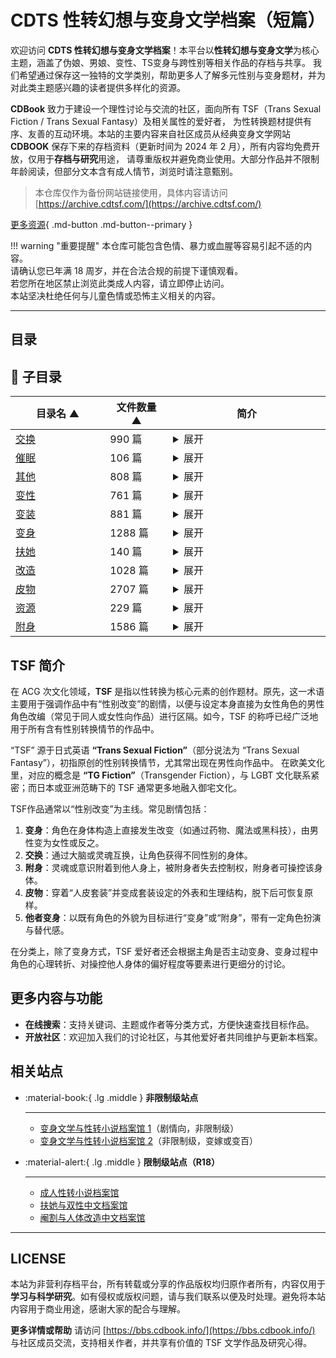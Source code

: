 # CDTS 性转幻想与变身文学档案（短篇）

欢迎访问 **CDTS 性转幻想与变身文学档案**！本平台以**性转幻想与变身文学**为核心主题，涵盖了伪娘、男娘、变性、TS变身与跨性别等相关作品的存档与共享。
我们希望通过保存这一独特的文学类别，帮助更多人了解多元性别与变身题材，并为对此类主题感兴趣的读者提供多样化的资源。

**CDBook** 致力于建设一个理性讨论与交流的社区，面向所有 TSF（Trans Sexual Fiction / Trans Sexual Fantasy）及相关属性的爱好者，
为性转换题材提供有序、友善的互动环境。本站的主要内容来自社区成员从经典变身文学网站 **CDBOOK** 保存下来的存档资料（更新时间为 2024 年 2 月），所有内容均免费开放，仅用于**存档与研究**用途，
请尊重版权并避免商业使用。大部分作品并不限制年龄阅读，但部分文本含有成人情节，浏览时请注意甄别。

> 本仓库仅作为备份网站链接使用，具体内容请访问 [https://archive.cdtsf.com/](https://archive.cdtsf.com/)

[更多资源](https://cdtsf.com/){ .md-button .md-button--primary }

!!! warning "重要提醒"
    本仓库可能包含色情、暴力或血腥等容易引起不适的内容。  
    请确认您已年满 18 周岁，并在合法合规的前提下谨慎观看。  
    若您所在地区禁止浏览此类成人内容，请立即停止访问。  
    本站坚决杜绝任何与儿童色情或恐怖主义相关的内容。

---

## 目录


## 📁 子目录

<table>
<thead><tr>
<th style="width: 30%" data-sortable="true" data-sort-direction="asc" data-sort-type="text">目录名 ▲</th>
<th style="width: 20%" data-sortable="true" data-sort-direction="asc" data-sort-type="text">文件数量 ▲</th>
<th style="width: 50%">简介</th>
</tr></thead>
<tbody>
<tr data-name="交换" data-count="990" data-date="0000-00-00">
                <td><a href="https://archive.cdtsf.com/交换" class="md-button">交换</a></td>
                <td class="count-cell">990 篇</td>
                <td class="description-cell"><details markdown>
                    <summary>展开</summary>
                    <div class="description">
                        本档案馆的内容围绕一个名为“交换”（主人公通过某种方式与他人交换身体或性别）的主题，包含多种形式的性别变换与跨性别文学作品，涵盖了伪娘、变身、性转和跨性别等相关小说。这些文本通过生动的叙述和丰富的情感，在探讨性别认同、自我探索与社会角色的背景下，描绘了角色在身份变化过程中的心理挣扎与成长。

例如，故事《47岁的已婚大叔，变成了自己儿子的女友》中，主人公经历了身份的改变，从一名成熟的上班族转化为年轻的女高中生，探索了角色如何在新身份下生活以及对于性别角色的深思。又如，短篇小说《A Simple Twist of Fate》通过夫妻之间的身体交换，巧妙讨论了性别角色的变化与自我认知问题。伴随剧情发展，角色们如何面对自身的身体与性别状态，以及与他人关系的变化，是作品中反复出现的主题。

同时，该系列中跨性别小说如《Assuming the Position》与《SCARLET》更深入探讨了角色在经历性别转变后的心理状态与社会认同，展现出一种从羞愧到自我接纳的转变过程。无论是窥探他人生活的冒险，还是内心深处的反思，这些作品都刻画了角色感受到的复杂情感与社会压力。此外，一些文本亦适度包含性暗示，进一步推动了对于性别与社会关系的思考。
                        <br>文件数量：990 篇
                    </div>
                </details></td>
            </tr>
<tr data-name="催眠" data-count="106" data-date="0000-00-00">
                <td><a href="https://archive.cdtsf.com/催眠" class="md-button">催眠</a></td>
                <td class="count-cell">106 篇</td>
                <td class="description-cell"><details markdown>
                    <summary>展开</summary>
                    <div class="description">
                        本仓库收录了以催眠为主题的多元性别小说，主要探索性别转变、催眠控制及角色认同等主题。每篇作品都围绕个体在催眠环境中的身份变化和心理冲突展开，涉及从男性到女性的转变、对身体和欲望的重新认知等深层次探索。例如，《我是腿控，但我那拥有凭依能力的挚友是巨乳控！》展示了主人公通过催眠控制他人，以及被催眠者在精神和身体上的双重挣扎。《3号催眠系统》则着重描写了催眠在权力和感情关系中的复杂性，特别是复仇与操控的主题。此外，《AI信仰》将催眠与未来科技结合，探讨了人类如何在AI统治下寻求自我认同。其他如《女体催眠机器》、《我是谁？》等作品也在不同维度上讲述了性别认同与自我探索的故事，每篇小说都通过细腻的心理描写和情感交流呈现角色的内心世界与变化。整体而言，这些作品展现了性别及身份的多样性，以及个体对自我认知的复杂追求。
                        <br>文件数量：106 篇
                    </div>
                </details></td>
            </tr>
<tr data-name="其他" data-count="808" data-date="0000-00-00">
                <td><a href="https://archive.cdtsf.com/其他" class="md-button">其他</a></td>
                <td class="count-cell">808 篇</td>
                <td class="description-cell"><details markdown>
                    <summary>展开</summary>
                    <div class="description">
                        本目录包含了一系列关于多元性别、性别转换、跨性别以及相关主题的小说作品。这些作品通过奇幻和虚拟的背景，探索角色在面对身体和身份变化时内心的挣扎与自我认知，呈现丰富的情感和复杂的人际关系。通过详细的情节描述与人物内心独白，读者能够深入理解个人在探索性别认同过程中所经历的困惑与接受。每一部作品都各自独立，展现不同的故事背景和主题，如性别转化、身份危机、家庭关系等。

例如，《108欲魔器--主器--苍茫界》讲述主角秦龙在异界的成长与自我发现，而《2022年男孩子改造计划》则描绘了一项极具争议性的性别改造计划对男孩心理的影响。再如，《CD世界OL》系列通过设定角色在虚拟游戏中经历性别转变，反映了不同角色对性别和身份的认同过程。整体上，这些作品都集中于性别认同和自我探索的核心主题，同时包含一些限制级内容，适合学术研究与探索使用。

此外，像《Kat's Eyes》系列则通过催眠和身份转换的情节，探讨了性别角色的模糊与探索，使角色面临与自我认同的复杂关系。每个故事都通过生动的营销和人物关系，帮助人们理解在现代社会中多元性别的表现与接受。无论是通过奇幻的冒险，还是通过个体的内心独白，这些故事反映了当代社会对性别认同和自我表达的新认识和思考。
                        <br>文件数量：808 篇
                    </div>
                </details></td>
            </tr>
<tr data-name="变性" data-count="761" data-date="0000-00-00">
                <td><a href="https://archive.cdtsf.com/变性" class="md-button">变性</a></td>
                <td class="count-cell">761 篇</td>
                <td class="description-cell"><details markdown>
                    <summary>展开</summary>
                    <div class="description">
                        本目录内容涉及多篇关于变性、性别认同及相关主题的小说，涵盖了角色在性别身份转换过程中的心理挣扎与个人探索。这些作品深入探讨了个体在面对社会期待与自我认知之间的复杂关系，涉及的议题包括跨性别、伪娘/男娘、变身等多元性别主题。作品经典地展现了角色的内心世界、亲密关系以及周遭环境对其性别认同的影响。

小说《姐姐回来了》围绕两位龙凤胎唐玖和唐璇的成长故事，探讨了性别认同与家庭教育对个体自我认知的影响。唐玖在与妹妹亲密的交流中，逐渐揭示自己的真实性别，自我认同的挣扎在故事中占据重要地位。另一篇《AV改变我》则描绘了男性奈奈因经济压力而进入AV行业的经历，刻画了他在接受性别转换手术过程中的心理变化与社会适应问题。

《A breast of the times》便是一位男性因赌债而被迫接受隆胸手术的故事，展现了一种因外部压力而进行的自我认知转变。同时，《CFO到娇俏秘书之路》揭示了主角贝斯在丈夫性别认同变化的背景下的情感挣扎，反映了现代婚姻中的复杂性。

其他文件如《DTX之新生》系列，包含了多层次的角色关系与性别认同的转变，侧重探讨了角色在切换身份过程中所经历的情感纠葛与社会适应。这些作品共同构成了一个多样而深刻的跨性别文学档案，旨在提供对性别认同、社会角色与个人选择之间复杂关系的探讨。
                        <br>文件数量：761 篇
                    </div>
                </details></td>
            </tr>
<tr data-name="变装" data-count="881" data-date="0000-00-00">
                <td><a href="https://archive.cdtsf.com/变装" class="md-button">变装</a></td>
                <td class="count-cell">881 篇</td>
                <td class="description-cell"><details markdown>
                    <summary>展开</summary>
                    <div class="description">
                        本目录下的文本文件属于变装主题的文学作品汇集，展现了变装（主人公通过服装、化妆等方式改变性别表达）的主题。每个文件内容各具特色，展现了人物在性别认同、形象转换及自我探索方面的丰富经历和复杂情感。其中《CDTG系统》系列通过一名年轻男子沈顺杰与一个神秘系统互动的故事，深刻探讨了性别转换与内心挣扎的主题。他在新家中发现的奇异图腾不仅开启了他与CDTG系统的对话，更引发了关于身份与认同的深层思考。另一个故事中，主角林承贤在追逐内心欲望的同时，面对与邻居沈顺杰的微妙关系，探索女装的各种可能性，以及自我认同的转变。整体而言，这些作品不仅描绘了跨性别者在面对外界和内心矛盾时的挣扎，还展示了他们在追求自我认同和性的探索过程中所经历的成长与心理变化。每部作品都采用生动的叙述方式，深入刻画角色背景及心理状态，并结合了一系列与性别角色相关的情节，丰富了读者对性别多样性和个体认同的理解，具有很高的研究价值。
                        <br>文件数量：881 篇
                    </div>
                </details></td>
            </tr>
<tr data-name="变身" data-count="1288" data-date="0000-00-00">
                <td><a href="https://archive.cdtsf.com/变身" class="md-button">变身</a></td>
                <td class="count-cell">1288 篇</td>
                <td class="description-cell"><details markdown>
                    <summary>展开</summary>
                    <div class="description">
                        目录包含了与变身主题（主人公通过某种方式变成另一种性别）紧密相连的作品，其中，《CdBook》杂志创刊号详细介绍了网络红人林涵茹的变性故事，探讨了性别认同的挑战和现代社会对多元性别的接受。接下来的文本，《铁金刚永化艳女郎》系列展现了特工詹姆斯·邦德在被变身为女性后的冒险与挣扎，深入分析了角色对于女性身份的认同与冲突，以及伴随变化而来的情感波动。
                        <br>文件数量：1288 篇
                    </div>
                </details></td>
            </tr>
<tr data-name="扶她" data-count="140" data-date="0000-00-00">
                <td><a href="https://archive.cdtsf.com/扶她" class="md-button">扶她</a></td>
                <td class="count-cell">140 篇</td>
                <td class="description-cell"><details markdown>
                    <summary>展开</summary>
                    <div class="description">
                        本目录涉及扶她相关的主题，扶她在ACG文化中，特指同时拥有两性的性特征(胸部、性器官等)的角色，亦即俗称的两性人。这是一种架空的属性。扶她题材的作品通常会探讨性别认同、身体变化和自我认知等主题，常见于动漫、漫画和小说等媒介中。这类作品可能包含情色元素，但也有一些作品更侧重于探讨性别认同和社会关系等深层议题。
                        <br>文件数量：140 篇
                    </div>
                </details></td>
            </tr>
<tr data-name="改造" data-count="1028" data-date="0000-00-00">
                <td><a href="https://archive.cdtsf.com/改造" class="md-button">改造</a></td>
                <td class="count-cell">1028 篇</td>
                <td class="description-cell"><details markdown>
                    <summary>展开</summary>
                    <div class="description">
                        本目录名为“改造”，涉及人体改造和性别改造等题材。每篇小说在情节构建上各具特色，通过不同角色的经历，深入探讨性别身份与自我认知的复杂关系。这些作品不仅展现了角色的外在变化，还深入反映了角色内部的情感波动与心理挣扎。例如，名为《某种感知》的小说通过网络聊天室的浪漫互动，探索了爱情与身份之间的关系；而《願望人生》则侧重于在儿童角色蔡斯的身上，展现其对性别认同与自我接受的逐步成长过程。

许多故事中运用了手机应用程式作为情节驱动的工具，如《換字APP》，此系列作品通过角色的性别和欲望变换，挑战了社会对于性别界限的固定看法。这些故事包含成人向内容，涉及性暗示、色情情节，同时也为研究者提供了丰富的关于性别流动性与认同的素材。其他如《克洛伊女仆》系列则通过角色的逆境遭遇，展现了在权力与性别角色压迫下的身心挣扎。此外，《祝颜秀》系列通过访谈式的叙述，描绘了当代跨性别者面临的身份与社会认同议题，值得关注。总的来说，整个目录展现了多元性别叙事的深邃与复杂，适合于对变性与性别流动的深入研究与探索。
                        <br>文件数量：1028 篇
                    </div>
                </details></td>
            </tr>
<tr data-name="皮物" data-count="2707" data-date="0000-00-00">
                <td><a href="https://archive.cdtsf.com/皮物" class="md-button">皮物</a></td>
                <td class="count-cell">2707 篇</td>
                <td class="description-cell"><details markdown>
                    <summary>展开</summary>
                    <div class="description">
                        本目录主要收录了与皮物（通过披上人皮或类似的一些具有神奇力量的物品），进行性别流动和性别转换的小说。
例如，《108欲魔器--俪皮02》围绕一位新转来的女生梅梦蝶展开，展现了大学生对于美的追求与性别认同的微妙探讨，使人物间的情感交织在校园社交中悄然流动。{{抒情与讽刺共存}}。《108欲魔器--副器--番多拉魔盒01-06》聚焦于男主翔龙与女友沧海欣之间的故事，通过魔盒的设定揭示了角色的性别转换及自我认知的冲突，含有性相关元素而引发的体验与思考。此外，《2078届燕南学院系列》将背景设置在一所有性别转换机制的学校，围绕李涵及其同学们展开，探讨了性别与身份认同的关系，包括测试、角色扮演及校园生活中的互动，以及青春期所带来的各种情感与心理的复杂性。
整个目录涉及的文本中，角色们在性别认同和自我探索的过程中经历了身体与心理的双重转变，注重展现角色在面对外界评价时的脆弱感受，这有助于读者深刻理解跨性别者在现代社会中的挑战与复杂身份认同。作品之间相互联系，共同构成了一个丰富多彩的性别文化生态，展现了青年人在成长过程中对性别、身份及自我认同的探索与反思。
                        <br>文件数量：2707 篇
                    </div>
                </details></td>
            </tr>
<tr data-name="资源" data-count="229" data-date="0000-00-00">
                <td><a href="https://archive.cdtsf.com/资源" class="md-button">资源</a></td>
                <td class="count-cell">229 篇</td>
                <td class="description-cell"><details markdown>
                    <summary>展开</summary>
                    <div class="description">
                        该资料库包含了一系列与性别认同及其探索相关的小说文本。在这些作品中，主要围绕着性别转换、伪娘、跨性别等主题，探究了角色内心的挣扎与成长。故事不仅涉及性别角色的互换，还描绘了在这一过程中，人物所面临的社会框架和情感冲突。有些作品绘制了一个复杂的情感网，如格雷格与索菲亚的婚姻，透过彼此的理解与担当，更加深入地揭示了跨性别者在社会中所经历的压力与挑战。 在《欲魔器》中，男主陆冥的成长经历不仅充满了对个人欲望的探索，更是在权力与性别角色的冲突中体现出对身份认同的追寻。在《AN_EASY_MISTAKE》中，通过探讨婚姻与性别认同的关系，让人们感受到角色在自我认同上的挣扎与成长。整体上，这些作品结合了奇幻与现实的元素，深刻描绘了复杂人性及其所追求的认同感，为读者提供了丰富的理解和思考的空间。
                        <br>文件数量：229 篇
                    </div>
                </details></td>
            </tr>
<tr data-name="附身" data-count="1586" data-date="0000-00-00">
                <td><a href="https://archive.cdtsf.com/附身" class="md-button">附身</a></td>
                <td class="count-cell">1586 篇</td>
                <td class="description-cell"><details markdown>
                    <summary>展开</summary>
                    <div class="description">
                        本目录下包括多个以附身（主人公因为某些原因附身在不同性别的人身上）为主题的小说片段，其中，《108欲魔器—副器—太极子母镜》和《祝融耳环》系列作品深入探讨了家庭关系、成长与性别认同的复杂性，通过生动的角色互动和情感冲突，展现了年轻人面对身份变化时的挣扎与探索。诸多角色在故事中经历身体和身份的转变，反映出人物内心的矛盾和变化。如《游仙枕》系列，主角通过灵魂附身体验他人的生活，以此探讨性别认同和自我意识的觉醒。在轻松幽默的表象下，这些作品常常包裹着深刻的情感描写和社会议题，使得读者不仅能享受故事的趣味，也能思考与性别相关的深层次问题。此外，部分内容涉及可能敏感的情节与性暗示，适合特定受众研究相关课题。
                        <br>文件数量：1586 篇
                    </div>
                </details></td>
            </tr>
</tbody>
</table>


## TSF 简介

在 ACG 次文化领域，**TSF** 是指以性转换为核心元素的创作题材。原先，这一术语主要用于强调作品中有“性别改变”的剧情，以便与设定本身直接为女性角色的男性角色改编（常见于同人或女性向作品）进行区隔。如今，TSF 的称呼已经广泛地用于所有含有性别转换情节的作品中。

“TSF” 源于日式英语 **“Trans Sexual Fiction”**（部分说法为 “Trans Sexual Fantasy”），初指原创的性别转换情节，尤其常出现在男性向作品中。 在欧美文化里，对应的概念是 **“TG Fiction”**（Transgender Fiction），与 LGBT 文化联系紧密；而日本或亚洲范畴下的 TSF 通常更多地融入御宅文化。

TSF作品通常以“性别改变”为主线。常见剧情包括：  

1. **变身**：角色在身体构造上直接发生改变（如通过药物、魔法或黑科技），由男性变为女性或反之。  
2. **交换**：通过大脑或灵魂互换，让角色获得不同性别的身体。  
3. **附身**：灵魂或意识附着到他人身上，被附身者失去控制权，附身者可操控该身体。  
4. **皮物**：穿着“人皮套装”并变成套装设定的外表和生理结构，脱下后可恢复原样。  
5. **他者变身**：以既有角色的外貌为目标进行“变身”或“附身”，带有一定角色扮演与替代感。

在分类上，除了变身方式，TSF 爱好者还会根据主角是否主动变身、变身过程中角色的心理转折、对操控他人身体的偏好程度等要素进行更细分的讨论。

## 更多内容与功能

- **在线搜索**：支持关键词、主题或作者等分类方式，方便快速查找目标作品。  
- **开放社区**：欢迎加入我们的讨论社区，与其他爱好者共同维护与更新本档案。

## 相关站点

<div class="grid cards" markdown>

-   :material-book:{ .lg .middle } __非限制级站点__

    ---

    - [变身文学与性转小说档案馆 1](https://novel.transchinese.org)（剧情向，非限制级）
    - [变身文学与性转小说档案馆 2](https://xnovel.transchinese.org)（非限制级，变嫁或变百）

-   :material-alert:{ .lg .middle } __限制级站点（R18）__

    ---

    - [成人性转小说档案馆](https://snovel.cdtsf.com/)
    - [扶她与双性中文档案馆](https://fnovel.cdtsf.com/)
    - [阉割与人体改造中文档案馆](https://enovel.cdtsf.com/)

</div>

---

## LICENSE

本站为非营利存档平台，所有转载或分享的作品版权均归原作者所有，内容仅用于**学习与科学研究**。如有侵权或版权问题，请与我们联系以便及时处理。避免将本站内容用于商业用途，感谢大家的配合与理解。

**更多详情或帮助** 请访问 [https://bbs.cdbook.info/](https://bbs.cdbook.info/) 与社区成员交流，支持相关作者，并共享有价值的 TSF 文学作品及研究心得。

